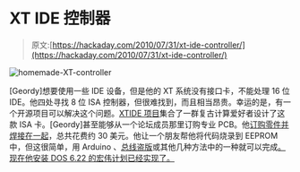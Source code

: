 # XT IDE 控制器

> 原文:[https://hackaday.com/2010/07/31/xt-ide-controller/](https://hackaday.com/2010/07/31/xt-ide-controller/)

![](../Images/26d2603c15623f371787ab8c701bc413.png "homemade-XT-controller")

[Geordy]想要使用一些 IDE 设备，但是他的 XT 系统没有接口卡，不能处理 16 位 IDE。他四处寻找 8 位 ISA 控制器，但很难找到，而且相当昂贵。幸运的是，有一个开源项目可以解决这个问题。[XTIDE 项目](http://wiki.vintage-computer.com/index.php/XTIDE_project)集合了一群复古计算爱好者设计了这款 ISA 卡。[Geordy]甚至能够从一个论坛成员那里订购专业 PCB。他[订购零件并焊接在一起](http://www.notanon.com/electronics/how-to-build-an-8-bit-ide-controller-for-a-pc-xt/2010/07/30/)，总共花费约 30 美元。他让一个朋友帮他将代码烧录到 EEPROM 中，但这很简单，用 Arduino 、[总线盗版](http://hackaday.com/2009/06/30/parts-spi-eeprom-25aa25lc/)或其他几种方法中的一种就可以完成[。现在他安装 DOS 6.22 的宏伟计划已经实现了。](http://hackaday.com/2010/06/14/unbricking-with-the-help-of-arduino/)
